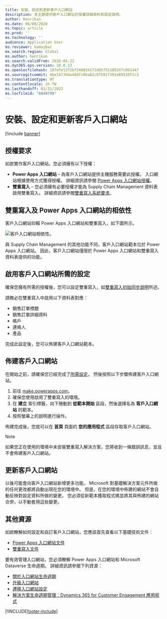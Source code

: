 ```yaml
---
title: 安裝、設定和更新客戶入口網站
description: 本主題提供客戶入口網站的授權詳細資料和設定說明。
author: Henrikan
ms.date: 06/08/2020
ms.topic: article
ms.prod: ''
ms.technology: ''
audience: Application User
ms.reviewer: kamaybac
ms.search.region: Global
ms.author: henrikan
ms.search.validFrom: 2020-04-22
ms.dyn365.ops.version: 10.0.13
ms.openlocfilehash: 187efe1372bf2400241f3d65751189247c001447
ms.sourcegitcommit: 4be1473b0a4ddfc0ba82c07591f391e89538f1c3
ms.translationtype: HT
ms.contentlocale: zh-TW
ms.lasthandoff: 01/31/2022
ms.locfileid: "8449799"
---
```

# <a name="install-set-up-and-update-the-customer-portal"></a>安裝、設定和更新客戶入口網站

[!include [banner](../includes/banner.md)]


## <a name="licensing-requirements"></a>授權要求

如欲實作客戶入口網站，您必須擁有以下授權：

- **Power Apps 入口網站** – 為客戶入口網站提供主機服務需要此授權。 入口網站根據使用方式獲得授權。 詳細資訊請參閱 [Power Apps 入口網站授權](/power-platform/admin/powerapps-flow-licensing-faq#portals)。
- **雙重寫入** – 您必須擁有必要授權才能為 Supply Chain Management 資料表啟用雙重寫入。 詳細資訊請參閱[雙重寫入系統要求](../../fin-ops-core/dev-itpro/data-entities/dual-write/dual-write-system-req.md)。

## <a name="dependencies-on-dual-write-and-power-apps-portals"></a>雙重寫入及 Power Apps 入口網站的相依性

客戶入口網站仰賴 Power Apps 入口網站和雙重寫入，如下圖所示。

![客戶入口網站相依性。](media/customer-portal-elements.png "客戶入口網站相依性")

與 Supply Chain Management 的其他功能不同，客戶入口網站範本位於 Power Apps 入口網站。 因此，客戶入口網站僅限於 Power Apps 入口網站和雙重寫入資料表提供的功能。

## <a name="required-setup-to-enable-the-customer-portal"></a><a name="required-setup"></a>啟用客戶入口網站所需的設定

確保您擁有所需的授權後，您可以設定雙重寫入，如[雙重寫入初始同步說明](../../fin-ops-core/dev-itpro/data-entities/dual-write/enable-entity-map.md)所述。

請務必在雙重寫入中啟用以下資料表對應：

- 銷售訂單標題
- 銷售訂單詳細資料
- 帳戶
- 連絡人
- 產品

完成此設定後，您可以佈建客戶入口網站範本。

## <a name="provision-the-customer-portal"></a>佈建客戶入口網站

在開始之前，請確保您已經完成了[所需設定](#required-setup)。 然後按照以下步驟佈建客戶入口網站。

1. 前往 [make.powerapps.com](https://make.powerapps.com/)。
2. 確保您使用啟用了雙重寫入的環境。
3. 在 **建立** 索引標籤，向下捲動到 **從範本開始** 區段，然後選擇名為 **客戶入口網站** 的範本。
4. 按照螢幕上的說明進行操作。

佈建完成後，您就可以在 **首頁** 頁面的 **您的應用程式** 區段存取客戶入口網站。

> [!NOTE]
> 如果您正在使用的環境中未安裝雙重寫入解決方案，您將收到一條錯誤訊息，並且不會佈建客戶入口網站。

## <a name="update-the-customer-portal"></a>更新客戶入口網站

以後可能會向客戶入口網站新增更多功能。 Microsoft 對基礎解決方案元件所做的任何更改都將自動出現在您的環境中。 但是，在您的環境中佈建的網站不會自動反映對設定資料所做的變更。 您必須從新範本獲取程式碼並將其與佈建的網站合併，以手動套用這些變更。

## <a name="additional-resources"></a>其他資源

如欲瞭解如何設定和自訂客戶入口網站，您應該首先查看以下基礎技術文件：

- [Power Apps 入口網站文件](/powerapps/maker/portals/overview)
- [雙重寫入文件](../../fin-ops-core/dev-itpro/data-entities/dual-write/dual-write-home-page.md)

要有效管理入口網站，您必須瞭解 Power Apps 入口網站和 Microsoft Dataverse 生命週期。 詳細資訊請參閱下列資源：

- [關於入口網站生命週期](/powerapps/maker/portals/admin/portal-lifecycle)
- [升級入口網站](/powerapps/maker/portals/admin/upgrade-portal)
- [遷移入口網站設定](/powerapps/maker/portals/admin/migrate-portal-configuration)
- [解決方案生命週期管理：Dynamics 365 for Customer Engagement 應用程式](https://www.microsoft.com/download/details.aspx?id=57777)


[!INCLUDE[footer-include](../../includes/footer-banner.md)]